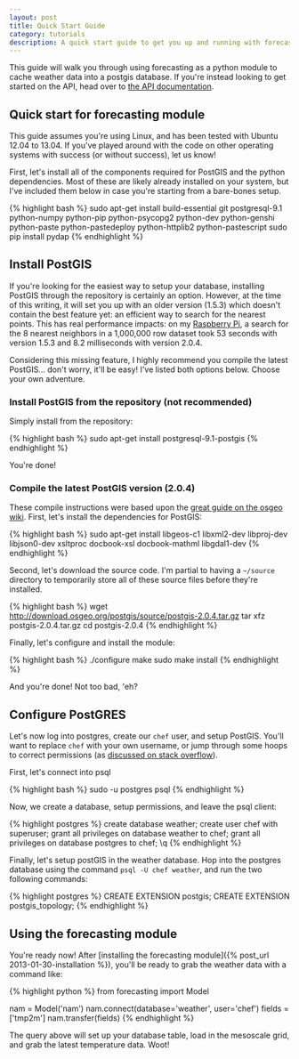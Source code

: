 ```yaml
---
layout: post
title: Quick Start Guide
category: tutorials
description: A quick start guide to get you up and running with forecasting and Ubuntu.
---
```


This guide will walk you through using forecasting as a python module to cache weather data into a postgis database. If you're instead looking to get started on the API, head over to [the API documentation](/documentation/Api).

<h2 id="forecasting">Quick start for forecasting module</h2>

This guide assumes you're using Linux, and has been tested with Ubuntu 12.04 to 13.04. If you've played around with the code on other operating systems with success (or without success), let us know!

First, let's install all of the components required for PostGIS and the python dependencies. Most of these are likely already installed on your system, but I've included them below in case you're starting from a bare-bones setup.

{% highlight bash %}
sudo apt-get install build-essential git postgresql-9.1 python-numpy python-pip python-psycopg2 python-dev python-genshi python-paste python-pastedeploy python-httplib2 python-pastescript
sudo pip install pydap
{% endhighlight %}

<h2 id="postgis">Install PostGIS</h2>

If you're looking for the easiest way to setup your database, installing PostGIS through the repository is certainly an option. However, at the time of this writing, it will set you up with an older version (1.5.3) which doesn't contain the best feature yet: an efficient way to search for the nearest points. This has real performance impacts: on my [Raspberry Pi](/documentation/Raspberry-Pi/), a search for the 8 nearest neighbors in a 1,000,000 row dataset took 53 seconds with version 1.5.3 and 8.2 milliseconds with version 2.0.4.

Considering this missing feature, I highly recommend you compile the latest PostGIS... don't worry, it'll be easy! I've listed both options below. Choose your own adventure.

<h3 id="repository">Install PostGIS from the repository (not recommended)</h3>

Simply install from the repository:

{% highlight bash %}
sudo apt-get install postgresql-9.1-postgis
{% endhighlight %}

You're done!

<h3 id="compile">Compile the latest PostGIS version (2.0.4)</h3>

These compile instructions were based upon the [great guide on the osgeo wiki](https://trac.osgeo.org/postgis/wiki/UsersWikiPostGIS20Ubuntu1210src). First, let's install the dependencies for PostGIS:

{% highlight bash %}
sudo apt-get install libgeos-c1 libxml2-dev libproj-dev libjson0-dev xsltproc docbook-xsl docbook-mathml libgdal1-dev
{% endhighlight %}

Second, let's download the source code. I'm partial to having a `~/source` directory to temporarily store all of these source files before they're installed.

{% highlight bash %}
wget http://download.osgeo.org/postgis/source/postgis-2.0.4.tar.gz
tar xfz postgis-2.0.4.tar.gz
cd postgis-2.0.4
{% endhighlight %}

Finally, let's configure and install the module:

{% highlight bash %}
./configure
make
sudo make install
{% endhighlight %}

And you're done! Not too bad, 'eh?

## Configure PostGRES

Let's now log into postgres, create our `chef` user, and setup PostGIS. You'll want to replace `chef` with your own username, or jump through some hoops to correct permissions (as [discussed on stack overflow](http://stackoverflow.com/questions/18664074/getting-error-peer-authentication-failed-for-user-postgres-when-trying-to-ge)).

First, let's connect into psql

{% highlight bash %}
sudo -u postgres psql
{% endhighlight %}

Now, we create a database, setup permissions, and leave the psql client:

{% highlight postgres %}
create database weather;
create user chef with superuser;
grant all privileges on database weather to chef;
grant all privileges on database postgres to chef;
\q
{% endhighlight %}

Finally, let's setup postGIS in the weather database. Hop into the postgres database using the command `psql -U chef weather`, and run the two following commands:

{% highlight postgres %}
CREATE EXTENSION postgis;
CREATE EXTENSION postgis_topology;
{% endhighlight %}

## Using the forecasting module

You're ready now! After [installing the forecasting module]({% post_url 2013-01-30-installation %}), you'll be ready to grab the weather data with a command like:

{% highlight python %}
from forecasting import Model

nam = Model('nam')
nam.connect(database='weather', user='chef')
fields = ['tmp2m']
nam.transfer(fields)
{% endhighlight %}

The query above will set up your database table, load in the mesoscale grid, and grab the latest temperature data. Woot!

